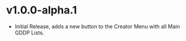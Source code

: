 # v1.0.0-alpha.1

* Initial Release, adds a new button to the Creator Menu with all Main GDDP Lists.